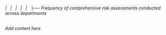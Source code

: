 ###### |   |   |   |   |   ├── Frequency of comprehensive risk assessments conducted across departments

*Add content here*